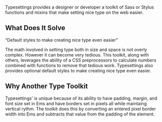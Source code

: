 Typesettings provides a designer or developer a toolkit of Sass or Stylus functions and mixins that make setting nice type on the web easier.

## What Does It Solve

<aside class="pullquote left">
  <p>“Default styles to make creating nice type even easier”</p>
</aside>

The math involved in setting type both in size and space is not overly complex. However it can become very tedious. This toolkit, along with others, leverages the ability of a CSS preprocessors to calculate numbers combined with functions to remove that tedious work. Typesettings also provides optional default styles to make creating nice type even easier.

## Why Another Type Toolkit

Typesettings’ is unique because of its ability to have padding, margin, and font size set in Ems and have borders set in pixels all while maintaing vertical rythm. The toolkit does this by converting an entered pixel border width into Ems and subtracts that value from the padding of the element.
